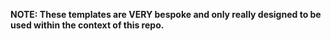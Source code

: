 **NOTE: These templates are VERY bespoke and only really designed to be used within the context of this repo.**
